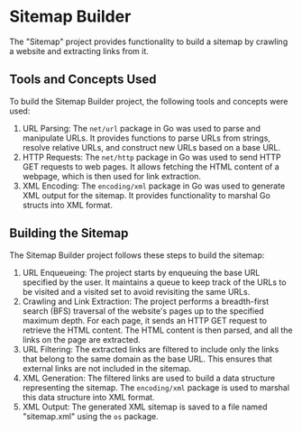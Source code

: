 # Sitemap Builder

The "Sitemap" project provides functionality to build a sitemap by crawling a website and extracting links from it.

## Tools and Concepts Used

To build the Sitemap Builder project, the following tools and concepts were used:

1. URL Parsing: The `net/url` package in Go was used to parse and manipulate URLs. It provides functions to parse URLs from strings, resolve relative URLs, and construct new URLs based on a base URL.
2. HTTP Requests: The `net/http` package in Go was used to send HTTP GET requests to web pages. It allows fetching the HTML content of a webpage, which is then used for link extraction.
3. XML Encoding: The `encoding/xml` package in Go was used to generate XML output for the sitemap. It provides functionality to marshal Go structs into XML format.

## Building the Sitemap

The Sitemap Builder project follows these steps to build the sitemap:

1. URL Enqueueing: The project starts by enqueuing the base URL specified by the user. It maintains a queue to keep track of the URLs to be visited and a visited set to avoid revisiting the same URLs.
2. Crawling and Link Extraction: The project performs a breadth-first search (BFS) traversal of the website's pages up to the specified maximum depth. For each page, it sends an HTTP GET request to retrieve the HTML content. The HTML content is then parsed, and all the links on the page are extracted.
3. URL Filtering: The extracted links are filtered to include only the links that belong to the same domain as the base URL. This ensures that external links are not included in the sitemap.
4. XML Generation: The filtered links are used to build a data structure representing the sitemap. The `encoding/xml` package is used to marshal this data structure into XML format.
5. XML Output: The generated XML sitemap is saved to a file named "sitemap.xml" using the `os` package.